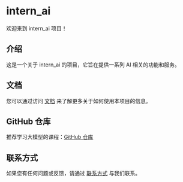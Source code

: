 # intern_ai

欢迎来到 intern_ai 项目！

## 介绍

这是一个关于 intern_ai 的项目，它旨在提供一系列 AI 相关的功能和服务。

## 文档

您可以通过访问 [文档](https://example.com/docs) 来了解更多关于如何使用本项目的信息。

## GitHub 仓库

推荐学习大模型的课程：[GitHub 仓库](https://github.com/InternLM/Tutorial)

## 联系方式

如果您有任何问题或反馈，请通过 [联系方式](https://example.com/contact) 与我们联系。

